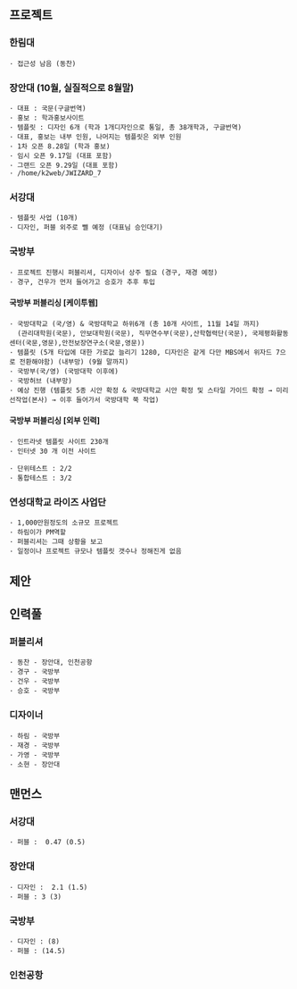
## 프로젝트

### 한림대
```
· 접근성 남음 (동찬)
```

### 장안대 (10월, 실질적으로 8월말)
```
· 대표 : 국문(구글번역)
· 홍보 : 학과홍보사이트
· 템플릿 : 디자인 6개 (학과 1개디자인으로 통일, 총 38개학과, 구글번역)
· 대표, 홍보는 내부 인원, 나머지는 템플릿은 외부 인원
· 1차 오픈 8.28일 (학과 홍보)
· 임시 오픈 9.17일 (대표 포함)
· 그랜드 오픈 9.29일 (대표 포함)
· /home/k2web/JWIZARD_7
```

### 서강대
```
· 템플릿 사업 (10개)
· 디자인, 퍼블 외주로 뺄 예정 (대표님 승인대기)
```

### 국방부
```
· 프로젝트 진행시 퍼블리셔, 디자이너 상주 필요 (경구, 재경 예정)
· 경구, 건우가 먼저 들어가고 승호가 추후 투입
```

#### 국방부 퍼블리싱 [케이투웹]
```
· 국방대학교 (국/영) & 국방대학교 하위6개 (총 10개 사이트, 11월 14일 까지)
  (관리대학원(국문), 안보대학원(국문), 직무연수부(국문),산학협력단(국문), 국제평화활동센터(국문,영문),안전보장연구소(국문,영문))
· 템플릿 (5개 타입에 대한 가로값 늘리기 1280, 디자인은 같게 다만 MBS에서 위자드 7으로 전환해야함) (내부망) (9월 말까지)
· 국방부(국/영) (국방대학 이후에)
· 국방허브 (내부망)
· 예상 진행 (템플릿 5종 시안 확정 & 국방대학교 시안 확정 및 스타일 가이드 확정 → 미리 선작업(본사) → 이후 들어가서 국방대학 쭉 작업)
```

#### 국방부 퍼블리싱 [외부 인력]
```
· 인트라넷 템플릿 사이트 230개
· 인터넷 30 개 이전 사이트
```

```
· 단위테스트 : 2/2
· 통합테스트 : 3/2
```

### 연성대학교 라이즈 사업단
```
· 1,000만원정도의 소규모 프로젝트
· 하림이가 PM역할
· 퍼블리셔는 그때 상황을 보고
· 일정이나 프로젝트 규모나 템플릿 갯수나 정해진게 없음
```

## 제안

## 인력풀

### 퍼블리셔
```
· 동찬 - 장안대, 인천공항
· 경구 - 국방부
· 건우 - 국방부
· 승호 - 국방부
```

### 디자이너
```
· 하림 - 국방부
· 재경 - 국방부
· 가영 - 국방부
· 소현 - 장안대
```

## 맨먼스

### 서강대
```
· 퍼블 :  0.47 (0.5)
```

### 장안대
```
· 디자인 :  2.1 (1.5)
· 퍼블 : 3 (3)
```

### 국방부
```
· 디자인 : (8)
· 퍼블 : (14.5)
```

### 인천공항
